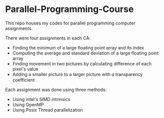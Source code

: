 # Parallel-Programming-Course

This repo houses my codes for parallel programming computer assignments.

There were four assignments in each CA: 

* Finding the minimum of a large floating point array and its index
* Computing the average and standard deviation of a large floating point array
* Finding movement in two pictures by calculating difference of each pixel's value
* Adding a smaller picture to a larger picture with 𝛼 transparency coefficient

Each assignment was done using three methods:

* Using intel's SIMD intrinsics
* Using OpenMP
* Using Posix Thread parallelization
